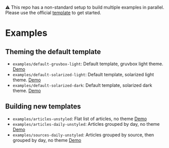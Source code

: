 ⚠ This repo has a non-standard setup to build multiple examples in parallel. Please use the official [template](https://github.com/osmoscraft/osmosfeed) to get started.

# Examples 

## Theming the default template

- `examples/default-gruvbox-light`: Default template, gruvbox light theme. [Demo](https://osmoscraft.github.io/osmosfeed-examples/default-gruvbox-light/)
- `examples/default-solarized-light`: Default template, solarized light theme. [Demo](https://osmoscraft.github.io/osmosfeed-examples/default-solarized-light/)
- `examples/default-solarized-dark`: Default template, solarized dark theme. [Demo](https://osmoscraft.github.io/osmosfeed-examples/default-solarized-dark/)

## Building new templates

- `examples/articles-unstyled`: Flat list of articles, no theme [Demo](https://osmoscraft.github.io/osmosfeed-examples/articles-unstyled/)
- `examples/articles-daily-unstyled`: Articles grouped by day, no theme [Demo](https://osmoscraft.github.io/osmosfeed-examples/articles-daily-unstyled/)
- `examples/sources-daily-unstyled`: Articles grouped by source, then grouped by day, no theme [Demo](https://osmoscraft.github.io/osmosfeed-examples/sources-daily-unstyled/)
